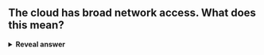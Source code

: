 ## The cloud has broad network access. What does this mean?
<details>
<summary><b>Reveal answer</b></summary>
The cloud is available over standard networks, including VPNS
</details>

